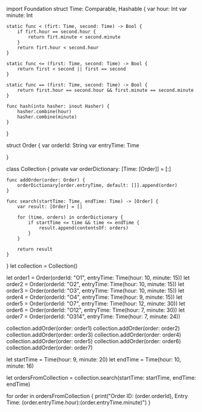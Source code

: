 import Foundation
struct Time: Comparable, Hashable {
    var hour: Int
    var minute: Int
    
    static func < (firt: Time, second: Time) -> Bool {
        if firt.hour == second.hour {
            return firt.minute < second.minute
        }
        return firt.hour < second.hour
    }
    
    static func <= (first: Time, second: Time) -> Bool {
        return first < second || first == second
    }
    
    static func == (first: Time, second: Time) -> Bool {
        return first.hour == second.hour && first.minute == second.minute
    }
    
    func hash(into hasher: inout Hasher) {
        hasher.combine(hour)
        hasher.combine(minute)
    }
}

struct Order {
    var orderId: String
    var entryTime: Time
    
}

class Collection {
    private var orderDictionary: [Time: [Order]] = [:]
    
    func addOrder(order: Order) {
        orderDictionary[order.entryTime, default: []].append(order)
    }
    
    func search(startTime: Time, endTime: Time) -> [Order] {
        var result: [Order] = []
        
        for (time, orders) in orderDictionary {
            if startTime <= time && time <= endTime {
                result.append(contentsOf: orders)
            }
        }
        
        return result
    }
}
let collection = Collection()

let order1 = Order(orderId: "O1", entryTime: Time(hour: 10, minute: 15))
let order2 = Order(orderId: "O2", entryTime: Time(hour: 10, minute: 15))
let order3 = Order(orderId: "O3", entryTime: Time(hour: 10, minute: 15))
let order4 = Order(orderId: "O4", entryTime: Time(hour: 9, minute: 15))
let order5 = Order(orderId: "O7", entryTime: Time(hour: 12, minute: 30))
let order6 = Order(orderId: "O12", entryTime: Time(hour: 7, minute: 30))
let order7 = Order(orderId: "O314", entryTime: Time(hour: 7, minute: 24))

collection.addOrder(order: order1)
collection.addOrder(order: order2)
collection.addOrder(order: order3)
collection.addOrder(order: order4)
collection.addOrder(order: order5)
collection.addOrder(order: order6)
collection.addOrder(order: order7)

let startTime = Time(hour: 9, minute: 20)
let endTime = Time(hour: 10, minute: 16)

let ordersFromCollection = collection.search(startTime: startTime, endTime: endTime)

for order in ordersFromCollection {
    print("Order ID: \(order.orderId), Entry Time: \(order.entryTime.hour):\(order.entryTime.minute)")
}
